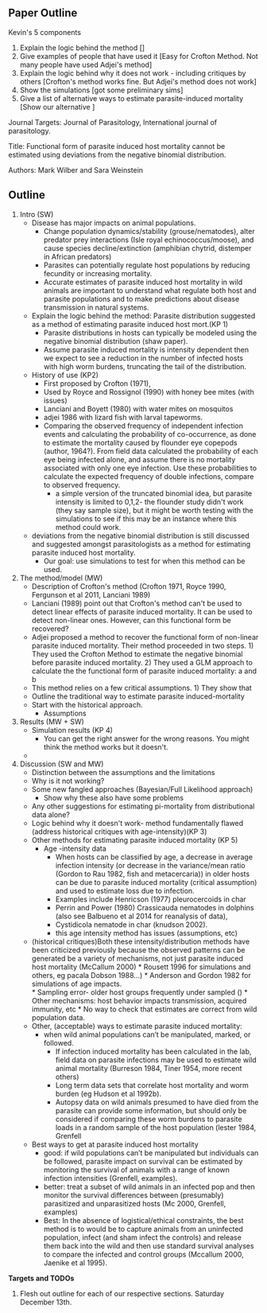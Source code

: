 ## Paper Outline

Kevin's 5 components
1. Explain the logic behind the method []
2. Give examples of people that have used it [Easy for Crofton Method.  Not
many people have used Adjei's method]
3. Explain the logic behind why it does not work - including critiques by others
[Crofton's method works fine.  But Adjei's method does not work]
4. Show the simulations [got some preliminary sims]
5. Give a list of alternative ways to estimate parasite-induced mortality [Show
our alternative ]

Journal Targets: Journal of Parasitology, International journal of parasitology.

Title: Functional form of parasite induced host mortality cannot be estimated
using deviations from the negative binomial distribution.

Authors: Mark Wilber and Sara Weinstein 

## Outline

1. Intro (SW)
    * Disease has major impacts on animal populations.
       * Change population dynamics/stability (grouse/nematodes), alter predator prey interactions (Isle royal echinococcus/moose),  and cause species decline/extinction (amphibian chytrid, distemper in African predators)
       * Parasites can potentially regulate host populations by reducing fecundity or increasing mortality.
       * Accurate estimates of parasite induced host mortality in wild animals are important to understand what regulate both host and parasite populations and to make predictions about disease transmission in natural systems.
    * Explain the logic behind the method: Parasite distribution  suggested as a method of estimating parasite induced host mort.(KP 1)
       * Parasite distributions in hosts can typically be modeled using the negative binomial distribution (shaw paper).
       * Assume parasite induced mortality is intensity dependent then we expect to see a reduction in the number of infected hosts with high worm burdens, truncating the tail of the distribution.     
    * History of use (KP2)
       * First proposed by Crofton (1971),
       * Used by Royce and Rossignol (1990) with honey bee mites (with issues)
       * Lanciani and Boyett (1980) with water mites on mosquitos
       * adjei 1986 with lizard fish with larval tapeworms.
       * Comparing the observed frequency of independent infection events and calculating the probability of co-occurrence, as done to estimate the mortality caused by  flounder eye copepods (author, 1964?).  From field data calculated the probability of each eye being infected alone, and assume there is no mortality associated with only one eye infection.  Use these probabilities to calculate the expected frequency of double infections, compare to observed frequency. 
          *  a simple version of the truncated binomial idea, but parasite intensity is limited to 0,1,2- the flounder study didn't work (they say sample size), but it might be worth testing with the simulations to see if this may be an instance where this method could work.
    *  deviations from the negative binomial distribution is still discussed and suggested amongst parasitologists as a method for estimating parasite induced host mortality.
       * Our goal: use simulations to test for when this method can be used.
2. The method/model (MW)
    * Description of Crofton's method (Crofton 1971, Royce 1990, Fergunson et al
    2011, Lanciani 1989)
    * Lanciani (1989) point out that Crofton's method can't be used to detect
    linear effects of parasite induced mortality.  It can be used to detect
    non-linear ones.  However, can this functional form be recovered?
    * Adjei proposed a method to recover the functional form of non-linear
    parasite induced mortality.  Their method proceeded in two steps. 1) They
    used the Crofton Method to estimate the negative binomial before parasite
    induced mortality. 2) They used a GLM approach to calculate the the
    functional form of parasite induced mortality: a and b
    * This method relies on a few critical assumptions. 1) They show that 
    * Outline the traditional way to estimate parasite induced-mortality
    * Start with the historical approach.
        * Assumptions        
3. Results (MW + SW)
    * Simulation results (KP 4)
        * You can get the right answer for the wrong reasons.  You might think the method works but it doesn't.
    * 
4. Discussion (SW and MW)
    * Distinction between the assumptions and the limitations
    * Why is it not working?
    * Some new fangled approaches (Bayesian/Full Likelihood approach) 
        * Show why these also have some problems
    * Any other suggestions for estimating pi-mortality from distributional data alone?
    * Logic behind why it doesn't work- method fundamentally flawed (address historical critiques with age-intensity)(KP 3)  
    *  Other methods for estimating parasite induced mortality (KP 5)
       * Age -intensity data
          * When hosts can be classified by age, a decrease in average infection intensity (or decrease in the variance/mean ratio (Gordon to Rau 1982, fish and metacercaria)) in older hosts can be due to parasite induced mortality (critical assumption) and used to estimate loss due to infection.  
          * Examples include Henricson (1977) pleurocercoids in char 
          * Perrin and Power (1980) Crassicauda nematodes in dolphins (also see Balbueno et al 2014 for reanalysis of data), 
          * Cystidicola nematode in char (knudson 2002). 
          * this age intensity method has issues  (assumptions, etc)
    * (historical critiques)Both these intensity/distribution methods have been criticized previously because the observed patterns can be generated be a variety of mechanisms, not just parasite induced host mortality (McCallum 2000)
          * Rousett 1996 for simulations and others, eg pacala Dobson 1988…)
          * Anderson and Gordon 1982 for simulations of age impacts.  
          * Sampling error- older host groups frequently under sampled ()
          * Other mechanisms: host behavior impacts transmission, acquired immunity, etc
          * No way to check that estimates are correct from wild population data.
    * Other, (acceptable) ways to estimate parasite induced mortality: 
       * when wild animal populations can’t be manipulated, marked, or followed.
          * If infection induced mortality has been calculated in the lab, field data on parasite infections may be used to estimate wild animal mortality (Burreson 1984, Tiner 1954, more recent others)
          * Long term data sets that correlate host mortality and worm burden (eg Hudson et al 1992b).
          * Autopsy data on wild animals presumed to have died from the parasite can provide some information, but should only be considered if comparing these worm burdens to parasite loads in a random sample of the host population (lester 1984, Grenfell
    * Best ways to get at parasite induced host mortality
       * good: if wild populations can’t be manipulated but individuals can be followed, parasite impact on survival can be estimated by monitoring the survival of animals with a range of known infection intensities (Grenfell, examples).
       * better: treat a subset of wild animals in an infected pop and then monitor the survival differences between (presumably) parasitized and unparasitized hosts (Mc 2000, Grenfell, examples)
       * Best: In the absence of logistical/ethical constraints, the best method is to would be to capture animals from an uninfected population, infect (and sham infect the controls) and release them back into the wild and then use standard survival analyses to compare the infected and control groups (Mccallum 2000, Jaenike et al 1995).  
       


 


**Targets and TODOs**
1. Flesh out outline for each of our respective sections.  Saturday December 13th. 

